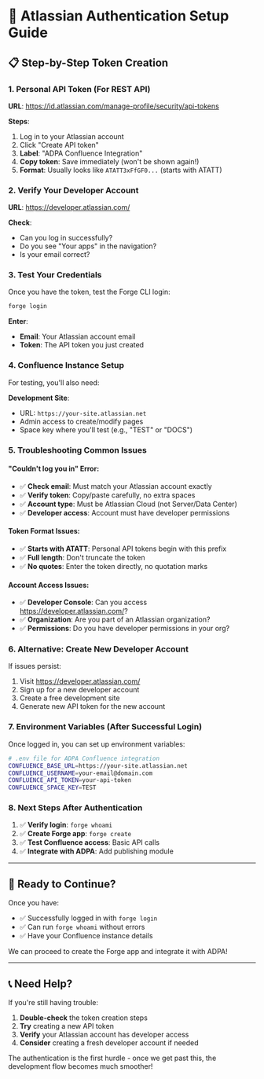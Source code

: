 # 🔐 Atlassian Authentication Setup Guide

## 📋 **Step-by-Step Token Creation**

### **1. Personal API Token (For REST API)**
**URL**: https://id.atlassian.com/manage-profile/security/api-tokens

**Steps**:
1. Log in to your Atlassian account
2. Click "Create API token"
3. **Label**: "ADPA Confluence Integration"
4. **Copy token**: Save immediately (won't be shown again!)
5. **Format**: Usually looks like `ATATT3xFfGF0...` (starts with ATATT)

### **2. Verify Your Developer Account**
**URL**: https://developer.atlassian.com/

**Check**:
- Can you log in successfully?
- Do you see "Your apps" in the navigation?
- Is your email correct?

### **3. Test Your Credentials**

Once you have the token, test the Forge CLI login:

```bash
forge login
```

**Enter**:
- **Email**: Your Atlassian account email
- **Token**: The API token you just created

### **4. Confluence Instance Setup**

For testing, you'll also need:

**Development Site**: 
- URL: `https://your-site.atlassian.net`
- Admin access to create/modify pages
- Space key where you'll test (e.g., "TEST" or "DOCS")

### **5. Troubleshooting Common Issues**

#### **"Couldn't log you in" Error**:
- ✅ **Check email**: Must match your Atlassian account exactly
- ✅ **Verify token**: Copy/paste carefully, no extra spaces
- ✅ **Account type**: Must be Atlassian Cloud (not Server/Data Center)
- ✅ **Developer access**: Account must have developer permissions

#### **Token Format Issues**:
- ✅ **Starts with ATATT**: Personal API tokens begin with this prefix
- ✅ **Full length**: Don't truncate the token
- ✅ **No quotes**: Enter the token directly, no quotation marks

#### **Account Access Issues**:
- ✅ **Developer Console**: Can you access https://developer.atlassian.com/?
- ✅ **Organization**: Are you part of an Atlassian organization?
- ✅ **Permissions**: Do you have developer permissions in your org?

### **6. Alternative: Create New Developer Account**

If issues persist:
1. Visit https://developer.atlassian.com/
2. Sign up for a new developer account
3. Create a free development site
4. Generate new API token for the new account

### **7. Environment Variables (After Successful Login)**

Once logged in, you can set up environment variables:

```bash
# .env file for ADPA Confluence integration
CONFLUENCE_BASE_URL=https://your-site.atlassian.net
CONFLUENCE_USERNAME=your-email@domain.com
CONFLUENCE_API_TOKEN=your-api-token
CONFLUENCE_SPACE_KEY=TEST
```

### **8. Next Steps After Authentication**

1. ✅ **Verify login**: `forge whoami`
2. ✅ **Create Forge app**: `forge create`
3. ✅ **Test Confluence access**: Basic API calls
4. ✅ **Integrate with ADPA**: Add publishing module

---

## 🚀 **Ready to Continue?**

Once you have:
- ✅ Successfully logged in with `forge login`
- ✅ Can run `forge whoami` without errors
- ✅ Have your Confluence instance details

We can proceed to create the Forge app and integrate it with ADPA!

---

## 📞 **Need Help?**

If you're still having trouble:
1. **Double-check** the token creation steps
2. **Try** creating a new API token
3. **Verify** your Atlassian account has developer access
4. **Consider** creating a fresh developer account if needed

The authentication is the first hurdle - once we get past this, the development flow becomes much smoother!
